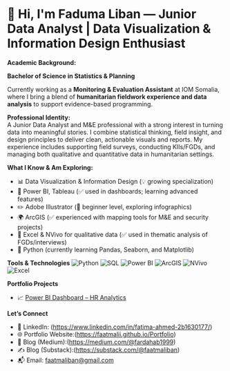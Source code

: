 # 👋 Hi, I'm Faduma Liban — Junior Data Analyst | Data Visualization & Information Design Enthusiast

 **Academic Background:** 
 
**Bachelor of Science in Statistics & Planning**

Currently working as a **Monitoring & Evaluation Assistant** at IOM Somalia, where I bring a blend of **humanitarian fieldwork experience and data analysis** to support evidence-based programming.

 **Professional Identity:**  
A Junior Data Analyst and M&E professional with a strong interest in turning data into meaningful stories. I combine statistical thinking, field insight, and design principles to deliver clean, actionable visuals and reports. My experience includes supporting field surveys, conducting KIIs/FGDs, and managing both qualitative and quantitative data in humanitarian settings.

 **What I Know & Am Exploring:**
- 📊 Data Visualization & Information Design (💡 growing specialization)
- 📐 Power BI, Tableau (✅ used in dashboards; learning advanced features)
- ✏️ Adobe Illustrator (🎨 beginner level, exploring infographics)
- 🌍 ArcGIS  (✅ experienced with mapping tools for M&E and security projects)
- 🧠 Excel & NVivo for qualitative data (✅ used in thematic analysis of FGDs/interviews)
- 🐍 Python (currently learning Pandas, Seaborn, and Matplotlib)

 **Tools & Technologies**
![Python](https://img.shields.io/badge/-Python-3776AB?style=flat-square&logo=python&logoColor=white)
![SQL](https://img.shields.io/badge/-SQL-4479A1?style=flat-square&logo=postgresql&logoColor=white)
![Power BI](https://img.shields.io/badge/-PowerBI-F2C811?style=flat-square&logo=powerbi&logoColor=black)
![ArcGIS](https://img.shields.io/badge/-ArcGIS-5EAAE1?style=flat-square&logo=esri&logoColor=white)
![NVivo](https://img.shields.io/badge/-NVivo-0078D7?style=flat-square)
![Excel](https://img.shields.io/badge/-Excel-217346?style=flat-square&logo=microsoft-excel&logoColor=white)

 **Portfolio Projects**
- 📈 [Power BI Dashboard – HR Analytics](https://github.com/yourusername/employment-dashboard)



 **Let’s Connect**
- 🔗 LinkedIn: (https://www.linkedin.com/in/fatima-ahmed-2b1630177/)
- 🌐 Portfolio Website:(https://faatmalii.github.io/Portfolio)
- 📝 Blog (Medium):(https://medium.com/@fardahab1999)
- ✍️ Blog (Substack):(https://substack.com/@faatmaliban)
- 📬 Email: faatmaliban@gmail.com





